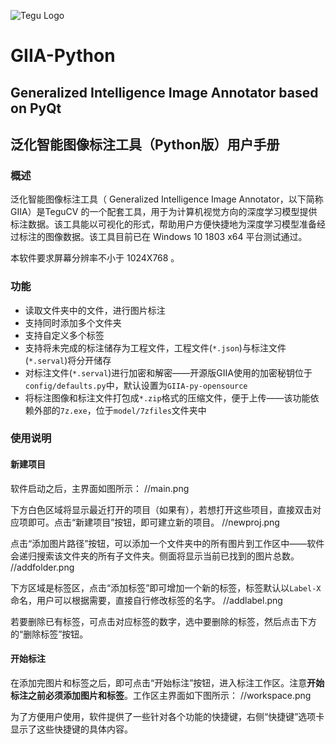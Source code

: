 ![Tegu Logo](https://s2.ax1x.com/2019/01/30/kl6rzF.jpg)
# GIIA-Python
## Generalized Intelligence Image Annotator based on PyQt
## 泛化智能图像标注工具（Python版）用户手册

### 概述
泛化智能图像标注工具（ Generalized Intelligence Image Annotator，以下简称GIIA）是TeguCV 的一个配套工具，用于为计算机视觉方向的深度学习模型提供标注数据。该工具能以可视化的形式，帮助用户方便快捷地为深度学习模型准备经过标注的图像数据。该工具目前已在 Windows 10 1803 x64 平台测试通过。

本软件要求屏幕分辨率不小于 1024X768 。


### 功能

* 读取文件夹中的文件，进行图片标注
* 支持同时添加多个文件夹
* 支持自定义多个标签
* 支持将未完成的标注储存为工程文件，工程文件(`*.json`)与标注文件(`*.serval`)将分开储存
* 对标注文件(`*.serval`)进行加密和解密——开源版GIIA使用的加密秘钥位于`config/defaults.py`中，默认设置为`GIIA-py-opensource`
* 将标注图像和标注文件打包成`*.zip`格式的压缩文件，便于上传——该功能依赖外部的`7z.exe`，位于`model/7zfiles`文件夹中

### 使用说明
#### 新建项目
软件启动之后，主界面如图所示：
//main.png

下方白色区域将显示最近打开的项目（如果有），若想打开这些项目，直接双击对应项即可。点击“新建项目”按钮，即可建立新的项目。
//newproj.png

点击“添加图片路径”按钮，可以添加一个文件夹中的所有图片到工作区中——软件会递归搜索该文件夹的所有子文件夹。侧面将显示当前已找到的图片总数。
//addfolder.png

下方区域是标签区，点击“添加标签”即可增加一个新的标签，标签默认以`Label-X`命名，用户可以根据需要，直接自行修改标签的名字。
//addlabel.png

若要删除已有标签，可点击对应标签的数字，选中要删除的标签，然后点击下方的“删除标签”按钮。

#### 开始标注
在添加完图片和标签之后，即可点击“开始标注”按钮，进入标注工作区。注意**开始标注之前必须添加图片和标签**。工作区主界面如下图所示：
//workspace.png

为了方便用户使用，软件提供了一些针对各个功能的快捷键，右侧“快捷键”选项卡显示了这些快捷键的具体内容。
